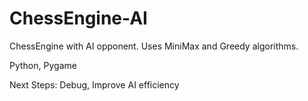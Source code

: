 # ChessEngine-AI
ChessEngine with AI opponent. Uses MiniMax and Greedy algorithms.


Python, Pygame

Next Steps:
Debug,
Improve AI efficiency


